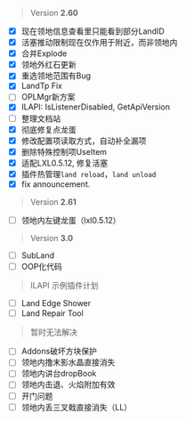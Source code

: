 > Version **2.60**
 - [x] 现在领地信息查看里只能看到部分LandID
 - [x] 活塞推动限制现在仅作用于附近，而非领地内
 - [x] 合并Explode
 - [x] 领地外红石更新
 - [x] 重选领地范围有Bug
 - [x] LandTp Fix
 - [ ] OPLMgr新方案
 - [x] ILAPI: IsListenerDisabled, GetApiVersion
 - [ ] 整理文档站
 - [x] 彻底修复点龙蛋
 - [x] 修改配置项读取方式，自动补全漏项
 - [x] 删除特殊控制项UseItem
 - [x] 适配LXL0.5.12, 修复活塞
 - [x] 插件热管理`land reload`，`land unload`
 - [x] fix announcement.

> Version **2.61**
 - [ ] 领地内左键龙蛋（lxl0.5.12）

> Version **3.0**
 - [ ] SubLand
 - [ ] OOP化代码

> ILAPI 示例插件计划
 - [ ] Land Edge Shower
 - [ ] Land Repair Tool

> 暂时无法解决
 - [ ] Addons破坏方块保护
 - [ ] 领地内撸末影水晶直接消失
 - [ ] 领地内讲台dropBook
 - [ ] 领地内击退、火焰附加有效
 - [ ] 开门问题
 - [ ] 领地内丢三叉戟直接消失（LL）